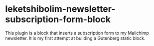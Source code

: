 # leketshibolim-newsletter-subscription-form-block
This plugin is a block that inserts a subscription form to my Mailchimp newsletter. It is my first attempt at building a Gutenberg static block.

